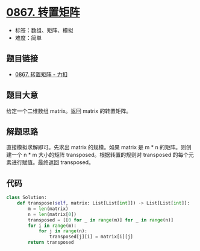 # [0867. 转置矩阵](https://leetcode.cn/problems/transpose-matrix/)

- 标签：数组、矩阵、模拟
- 难度：简单

## 题目链接

- [0867. 转置矩阵 - 力扣](https://leetcode.cn/problems/transpose-matrix/)

## 题目大意

给定一个二维数组 matrix。返回 matrix 的转置矩阵。

## 解题思路

直接模拟求解即可。先求出 matrix 的规模。如果 matrix 是 m * n 的矩阵。则创建一个 n * m 大小的矩阵 transposed。根据转置的规则对 transposed 的每个元素进行赋值。最终返回 transposed。

## 代码

```python
class Solution:
    def transpose(self, matrix: List[List[int]]) -> List[List[int]]:
        m = len(matrix)
        n = len(matrix[0])
        transposed = [[0 for _ in range(m)] for _ in range(n)]
        for i in range(m):
            for j in range(n):
                transposed[j][i] = matrix[i][j]
        return transposed
```

